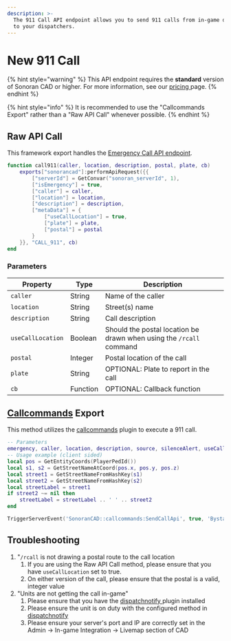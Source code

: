 ```yaml
---
description: >-
  The 911 Call API endpoint allows you to send 911 calls from in-game directly
  to your dispatchers.
---
```


# New 911 Call

{% hint style="warning" %}
This API endpoint requires the **standard** version of Sonoran CAD or higher. For more information, see our [pricing ](../../../../../../pricing/faq/)page.
{% endhint %}

{% hint style="info" %}
It is recommended to use the "Callcommands Export" rather than a "Raw API Call" whenever possible.
{% endhint %}

## Raw API Call&#x20;

This framework export handles the [Emergency Call API endpoint](../../../../api-endpoints/emergency/dispatch-and-emergency-calls/911-call.md).

```lua
function call911(caller, location, description, postal, plate, cb)
    exports["sonorancad"]:performApiRequest({{
        ["serverId"] = GetConvar("sonoran_serverId", 1),
        ["isEmergency"] = true,
        ["caller"] = caller,
        ["location"] = location,
        ["description"] = description,
        ["metaData"] = {
            ["useCallLocation"] = true,
            ["plate"] = plate,
            ["postal"] = postal
        }
    }}, "CALL_911", cb)
end
```

### Parameters

| Property          | Type     | Description                                                         |
| ----------------- | -------- | ------------------------------------------------------------------- |
| `caller`          | String   | Name of the caller                                                  |
| `location`        | String   | Street(s) name                                                      |
| `description`     | String   | Call description                                                    |
| `useCallLocation` | Boolean  | Should the postal location be drawn when using the `/rcall` command |
| `postal`          | Integer  | Postal location of the call                                         |
| `plate`           | String   | OPTIONAL: Plate to report in the call                               |
| `cb`              | Function | OPTIONAL: Callback function                                         |

## [Callcommands](https://github.com/Sonoran-Software/sonoran\_callcommands) Export

This method utilizes the [callcommands](https://github.com/Sonoran-Software/sonoran\_callcommands) plugin to execute a 911 call.

```lua
-- Parameters
emergency, caller, location, description, source, silenceAlert, useCallLocation type
-- Usage example (client sided)
local pos = GetEntityCoords(PlayerPedId())
local s1, s2 = GetStreetNameAtCoord(pos.x, pos.y, pos.z)
local street1 = GetStreetNameFromHashKey(s1)
local street2 = GetStreetNameFromHashKey(s2)
local streetLabel = street1
if street2 ~= nil then
	streetLabel = streetLabel .. ' ' .. street2
end

TriggerServerEvent('SonoranCAD::callcommands:SendCallApi', true, 'Bystander', streetLabel, 'Someone is selling drugs on the street', GetPlayerServerId(PlayerId()), nil, nil, '911')
```



## Troubleshooting&#x20;

1. "`/rcall` is not drawing a postal route to the call location&#x20;
   1. If you are using the Raw API Call method, please ensure that you have `useCallLocation` set to true.
   2. On either version of the call, please ensure that the postal is a valid, integer value
2. "Units are not getting the call in-game"
   1. Please ensure that you have the [dispatchnotify ](../../../../../../integration-plugins/integration-plugins/available-plugins/dispatch-notify.md)plugin installed
   2. Please ensure the unit is on duty with the configured method in [dispatchnotify](../../../../../../integration-plugins/integration-plugins/available-plugins/dispatch-notify.md)
   3. Please ensure your server's port and IP are correctly set in the Admin -> In-game Integration -> Livemap section of CAD

